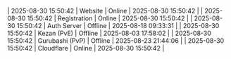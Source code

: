 | 2025-08-30 15:50:42 | Website | Online | 2025-08-30 15:50:42 |
| 2025-08-30 15:50:42 | Registration | Online | 2025-08-30 15:50:42 |
| 2025-08-30 15:50:42 | Auth Server | Offline | 2025-08-18 09:33:31 |
| 2025-08-30 15:50:42 | Kezan (PvE) | Offline | 2025-08-03 17:58:02 |
| 2025-08-30 15:50:42 | Gurubashi (PvP) | Offline | 2025-08-23 21:44:06 |
| 2025-08-30 15:50:42 | Cloudflare | Online | 2025-08-30 15:50:42 |
